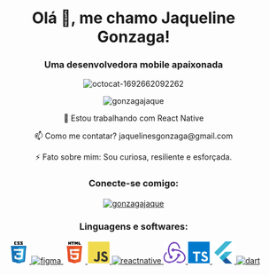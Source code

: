 <h1 align="center"> Olá 👋, me chamo Jaqueline Gonzaga! </h1>
<h3 align="center"> Uma desenvolvedora mobile apaixonada </h3>

<p align="center">
  <img src="https://github.com/gonzagajaque/gonzagajaque/assets/82250199/77d3c0e9-c481-4f45-8a90-40d196eab276" alt="octocat-1692662092262" width="300" />
</p>

<p align="center"> <img src="https://komarev.com/ghpvc/?username=gonzagajaque&label=Profile%20views&color=0e75b6&style=flat" alt="gonzagajaque" /> </p>

<p align="center"> 🌱 Estou trabalhando com React Native </p>

<p align="center"> 📫 Como me contatar? jaquelinesgonzaga@gmail.com </p>

<p align="center"> ⚡ Fato sobre mim: Sou curiosa, resiliente e esforçada. </p>

<h3 align="center">Conecte-se comigo:</h3>
<p align="center">
  <a href="https://linkedin.com/in/gonzagajaque" target="blank">
    <img align="center" src="https://raw.githubusercontent.com/rahuldkjain/github-profile-readme-generator/master/src/images/icons/Social/linked-in-alt.svg" alt="gonzagajaque" height="30" width="40" />
  </a>
</p>

<h3 align="center">Linguagens e softwares:</h3>
<p align="center">
  <a href="https://www.w3schools.com/css/" target="_blank">
    <img src="https://raw.githubusercontent.com/devicons/devicon/master/icons/css3/css3-original-wordmark.svg" alt="css3" width="40" height="40"/>
  </a>
  <a href="https://www.figma.com/" target="_blank">
    <img src="https://www.vectorlogo.zone/logos/figma/figma-icon.svg" alt="figma" width="40" height="40"/>
  </a>
  <a href="https://www.w3.org/html/" target="_blank">
    <img src="https://raw.githubusercontent.com/devicons/devicon/master/icons/html5/html5-original-wordmark.svg" alt="html5" width="40" height="40"/>
  </a>
  <a href="https://developer.mozilla.org/en-US/docs/Web/JavaScript" target="_blank">
    <img src="https://raw.githubusercontent.com/devicons/devicon/master/icons/javascript/javascript-original.svg" alt="javascript" width="40" height="40"/>
  </a>
  <a href="https://reactnative.dev/" target="_blank">
    <img src="https://reactnative.dev/img/header_logo.svg" alt="reactnative" width="40" height="40"/>
  </a>
  <a href="https://redux.js.org" target="_blank">
    <img src="https://raw.githubusercontent.com/devicons/devicon/master/icons/redux/redux-original.svg" alt="redux" width="40" height="40"/>
  </a>
  <a href="https://www.typescriptlang.org/" target="_blank">
    <img src="https://raw.githubusercontent.com/devicons/devicon/master/icons/typescript/typescript-original.svg" alt="typescript" width="40" height="40"/>
  </a>
  <a href="https://flutter.dev/" target="_blank">
    <img src="https://raw.githubusercontent.com/devicons/devicon/9f4f5cdb393299a81125eb5127929ea7bfe42889/icons/flutter/flutter-original.svg" alt="flutter" width="40" height="40"/>
  </a>
  <a href="https://dart.dev/guides" target="_blank">
    <img src="https://iconape.com/wp-content/files/vp/55059/svg/dart.svg" alt="dart" width="40" height="40" />
  </a>
</p>
